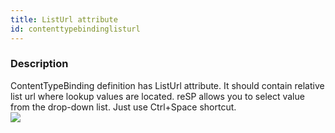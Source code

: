 ```yaml
---
title: ListUrl attribute
id: contenttypebindinglisturl
---
```

### Description
ContentTypeBinding definition has ListUrl attribute. It should contain relative list url where lookup values are located.
reSP allows you to select value from the drop-down list.
Just use Ctrl+Space shortcut.
<br/>
![](/assets/resp/code-completion/ContentTypeBindingListUrl.png)


